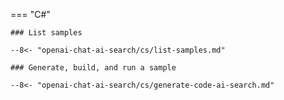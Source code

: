 === "C#"

    ### List samples

    --8<- "openai-chat-ai-search/cs/list-samples.md"

    ### Generate, build, and run a sample

    --8<- "openai-chat-ai-search/cs/generate-code-ai-search.md"
